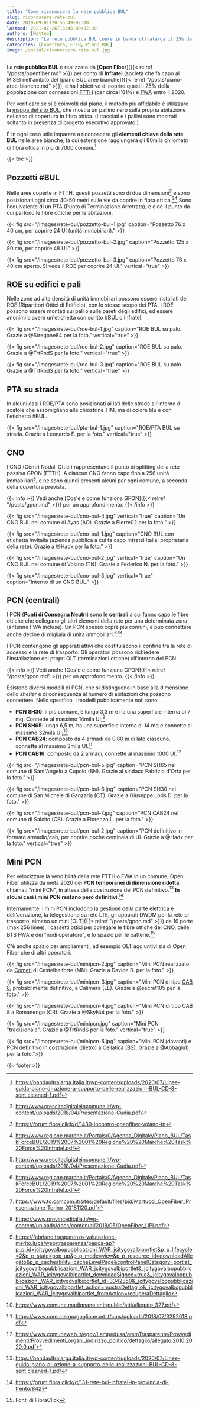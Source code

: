 ```yaml
---
title: "Come riconoscere la rete pubblica BUL"
slug: riconoscere-rete-bul
date: 2019-09-01T20:56:49+02:00
lastmod: 2021-07-26T13:45:00+02:00
authors: [Matteo]
description: "La rete pubblica BUL copre in banda ultralarga il 25% della popolazione. Può quindi essere utile conoscerne gli elementi principali."
categories: [Copertura, FTTH, Piano BUL]
image: /social/riconoscere-rete-bul.jpg
---
```


La **rete pubblica BUL** è realizzata da [**Open Fiber**]({{< relref "/posts/openfiber.md" >}}) per conto di **Infratel** (società che fa capo al MiSE) nell'ambito del [piano BUL aree bianche]({{< relref "/posts/piano-aree-bianche.md" >}}), e ha l'obiettivo di coprire quasi il 25% della popolazione con connessioni <abbr title="Fiber To The Home, fibra fino a casa">FTTH</abbr> (per circa l'81%) e <abbr title="Fixed Wireless Access, connessione senza fili">FWA</abbr> entro il 2020.

Per verificare se si è coinvolti dal piano, il metodo più affidabile è utilizzare la [mappa del sito BUL](https://bandaultralarga.italia.it/mappa/), che mostra un pallino nero sulla propria abitazione nel caso di copertura in fibra ottica. (I tracciati e i pallini sono mostrati soltanto in presenza di progetto esecutivo approvato.)

È in ogni caso utile imparare a riconoscere gli **elementi chiave della rete BUL** nelle aree bianche, la cui estensione raggiungerà gli 80mila chilometri di fibra ottica in più di 7000 comuni.[^piano-of]

[^piano-of]: https://bandaultralarga.italia.it/wp-content/uploads/2020/07/Linee-guida-piano-di-azione-a-supporto-delle-realizzazioni-BUL-CD-8-sent.cleaned-1.pdf

{{< toc >}}

## Pozzetti #BUL

Nelle aree coperte in FTTH, questi pozzetti sono di due dimensioni[^pozz3] e sono posizionati ogni circa 40-50 metri sulle vie da coprire in fibra ottica.[^pozz1][^pozz2] Sono l'equivalente di un PTA (Punto di Terminazione Arretrato), e cioè il punto da cui partono le fibre ottiche per le abitazioni.

[^pozz1]: https://forum.fibra.click/d/1439-incontro-openfiber-volano-tn
[^pozz2]: http://www.regione.marche.it/Portals/0/Agenda_Digitale/Piano_BUL/TaskForceBUL/2019%2007%2001%20Regione%20%20Marche%20Task%20Force%20Infratel.pdf
[^pozz3]: http://www.crescitadigitaleincomune.it/wp-content/uploads/2018/04/Presentazione-Cudia.pdf

{{< fig src="/images/rete-bul/pozzetto-bul-1.jpg" caption="Pozzetto 76 x 40 cm, per coprire 24 UI (unità immobiliari)." >}}

{{< fig src="/images/rete-bul/pozzetto-bul-2.jpg" caption="Pozzetto 125 x 80 cm, per coprire 48 UI." >}}

{{< fig src="/images/rete-bul/pozzetto-bul-3.jpg" caption="Pozzetto 76 x 40 cm aperto. Si vede il ROE per coprire 24 UI." vertical="true" >}}

## ROE su edifici e pali

Nelle zone ad alta densità di unità immobiliari possono essere installati dei ROE (Ripartitori Ottici di Edificio), con lo stesso scopo dei PTA. I ROE possono essere montati sui pali o sulle pareti degli edifici, ed essere anonimi o avere un'etichetta con scritto #BUL o Infratel.

{{< fig src="/images/rete-bul/roe-bul-1.jpg" caption="ROE BUL su palo. Grazie a @Stregone84 per la foto." vertical="true" >}}

{{< fig src="/images/rete-bul/roe-bul-2.jpg" caption="ROE BUL su palo. Grazie a @TrtRndS per la foto." vertical="true" >}}

{{< fig src="/images/rete-bul/roe-bul-3.jpg" caption="ROE BUL su palo. Grazie a @TrtRndS per la foto." vertical="true" >}}

## PTA su strada

In alcuni casi i ROE/PTA sono posizionati ai lati delle strade all'interno di scatole che assomigliano alle chiostrine TIM, ma di colore blu e con l'etichetta #BUL.

{{< fig src="/images/rete-bul/pta-bul-1.jpg" caption="ROE/PTA BUL su strada. Grazie a Leonardo F. per la foto." vertical="true" >}}

## CNO

I CNO (Centri Nodali Ottici) rappresentano il punto di splitting della rete passiva GPON (FTTH). A ciascun CNO fanno capo fino a 256 unità immobiliari[^pozz3], e ne sono quindi presenti alcuni per ogni comune, a seconda della copertura prevista.

{{< info >}}
Vedi anche [Cos'è e come funziona GPON]({{< relref "/posts/gpon.md" >}}) per un approfondimento.
{{< /info >}}

{{< fig src="/images/rete-bul/cno-bul-4.jpg" vertical="true" caption="Un CNO BUL nel comune di Ayas (AO). Grazie a Pierre02 per la foto." >}}

{{< fig src="/images/rete-bul/cno-bul-1.jpg" caption="CNO BUL con etichetta Invitalia (azienda pubblica a cui fa capo Infratel Italia, proprietaria della rete). Grazie a @Hadx per la foto." >}}

{{< fig src="/images/rete-bul/cno-bul-2.jpg" vertical="true" caption="Un CNO BUL nel comune di Volano (TN). Grazie a Federico N. per la foto." >}}

{{< fig src="/images/rete-bul/cno-bul-3.jpg" vertical="true" caption="Interno di un CNO BUL." >}}

## PCN (centrali)

I PCN (**Punti di Consegna Neutri**) sono le **centrali** a cui fanno capo le fibre ottiche che collegano gli altri elementi della rete per una determinata zona (antenne FWA incluse). Un PCN spesso copre più comuni, e può connettere anche decine di migliaia di unità immobiliari.[^pozz2][^pcn1][^pcn2]

[^pcn1]: https://www.to.camcom.it/sites/default/files/pid/Martucci_OpenFiber_Presentazione_Torino_20181120.pdf
[^pcn2]: https://www.provinceditalia.it/wp-content/uploads/docs/contenuti/2018/05/OpenFiber_UPI.pdf

I PCN contengono gli apparati attivi che costituiscono il confine tra la rete di accesso e la rete di trasporto. Gli operatori possono richiedere l'installazione dei propri OLT (terminazioni ottiche) all'interno del PCN.

{{< info >}}
Vedi anche [Cos'è e come funziona GPON]({{< relref "/posts/gpon.md" >}}) per un approfondimento.
{{< /info >}}

Esistono diversi modelli di PCN, che si distinguono in base alla dimensione dello *shelter* e di conseguenza al numero di abitazioni che possono connettere. Nello specifico, i modelli pubblicamente noti sono:

- **PCN SH30**: il più comune, è lungo 3,3 m e ha una superficie interna di 7 mq. Connette al massimo 14mila UI;[^sh30]
- **PCN SH65**: lungo 6,5 m, ha una superficie interna di 14 mq e connette al massimo 32mila UI;[^sh65]
- **PCN CAB24**: composto da 4 armadi da 0,80 m di lato ciascuno, connette al massimo 3mila UI.[^cab24]
- **PCN CAB16**: composto da 2 armadi, connette al massimo 1000 UI.[^cab16]

[^sh30]: https://fabriano.trasparenza-valutazione-merito.it/ca/web/trasparenza/papca-ap?p_p_id=jcitygovalbopubblicazioni_WAR_jcitygovalbiportlet&p_p_lifecycle=2&p_p_state=pop_up&p_p_mode=view&p_p_resource_id=downloadAllegato&p_p_cacheability=cacheLevelPage&controlPanelCategory=portlet_jcitygovalbopubblicazioni_WAR_jcitygovalbiportlet&_jcitygovalbopubblicazioni_WAR_jcitygovalbiportlet_downloadSigned=true&_jcitygovalbopubblicazioni_WAR_jcitygovalbiportlet_id=3342850&_jcitygovalbopubblicazioni_WAR_jcitygovalbiportlet_action=mostraDettaglio&_jcitygovalbopubblicazioni_WAR_jcitygovalbiportlet_fromAction=recuperaDettaglio

[^sh65]: https://www.comune.madignano.cr.it/public/atti/allegato_327.pdf

[^cab24]: https://www.comune.gorgoglione.mt.it/cms/uploads/2018/07/3292018.pdf

[^cab16]: https://www.comuneweb.it/egov/Lampedusa/ammTrasparente/Provvedimenti/Provvedimenti_organi_indirizzo_politico/dettaglio/allegato.2010.2020.0.pdf

{{< fig src="/images/rete-bul/pcn-bul-5.jpg" caption="PCN SH65 nel comune di Sant'Angelo a Cupolo (BN). Grazie al sindaco Fabrizio d'Orta per la foto." >}}

{{< fig src="/images/rete-bul/pcn-bul-6.jpg" caption="PCN SH30 nel comune di San Michele di Ganzaria (CT). Grazie a Giuseppe Loris D. per la foto." >}}

{{< fig src="/images/rete-bul/pcn-bul-7.jpg" caption="PCN CAB24 nel comune di Salcito (CB). Grazie a Fiorenzo L. per la foto." >}}

{{< fig src="/images/rete-bul/pcn-bul-2.jpg" caption="PCN definitivo in formato armadio/cab, per coprire poche centinaia di UI. Grazie a @Hadx per la foto." vertical="true" >}}

## Mini PCN

Per velocizzare la vendibilità della rete FTTH o FWA in un comune, Open Fiber utilizza da metà 2020 dei **PCN temporanei di dimensione ridotta**, chiamati "mini PCN", in attesa della costruzione del PCN definitivo.[^minipcn] **In alcuni casi i mini PCN restano però definitivi**.[^minipcndef]

[^minipcn]: https://bandaultralarga.italia.it/wp-content/uploads/2020/07/Linee-guida-piano-di-azione-a-supporto-delle-realizzazioni-BUL-CD-8-sent.cleaned-1.pdf
[^minipcndef]: https://forum.fibra.click/d/131-rete-bul-infratel-in-provincia-di-trento/842

Internamente, i mini PCN includono la gestione della parte elettrica e dell'aerazione, la telegestione su rete LTE, gli apparati DWDM per la rete di trasporto, almeno un mini [OLT]({{< relref "/posts/gpon.md" >}}) da 16 porte (max 256 linee), i cassetti ottici per collegare le fibre ottiche dei CNO, delle BTS FWA e dei "nodi operatore", e lo spazio per le batterie.[^minipcn2]

C'è anche spazio per ampliamenti, ad esempio OLT aggiuntivi sia di Open Fiber che di altri operatori.

{{< fig src="/images/rete-bul/minipcn-2.jpg" caption="Mini PCN realizzato da [Cometi](http://www.cometi.it/it/she_e_cab/prodotti/shelter/armadi-stradali-per-fibra-ottica-cabinet-per-connessione-a-banda-larga-misuratori-pozzetti-e-rack_240.html) di Castelbelforte (MN). Grazie a Davide B. per la foto." >}}

{{< fig src="/images/rete-bul/minipcn-3.jpg" caption="Mini PCN di tipo [CAB 8](https://forum.fibra.click/d/14646-a-cosa-servono-questi-nuovi-segni/426), probabilmente definitivo, a Calimera (LE). Grazie a @secret105 per la foto." >}}

{{< fig src="/images/rete-bul/minipcn-4.jpg" caption="Mini PCN di tipo CAB 8 a Romanengo (CR). Grazie a @SkyNut per la foto." >}}

{{< fig src="/images/rete-bul/minipcn.jpg" caption="Mini PCN \"tradizionale\". Grazie a @TrtRndS per la foto." vertical="true" >}}

{{< fig src="/images/rete-bul/minipcn-5.jpg" caption="Mini PCN (davanti) e PCN definitivo in costruzione (dietro) a Cellatica (BS). Grazie a @Abbagiub per la foto.">}}


[^minipcn2]: Fonti di FibraClick

{{< footer >}}
 